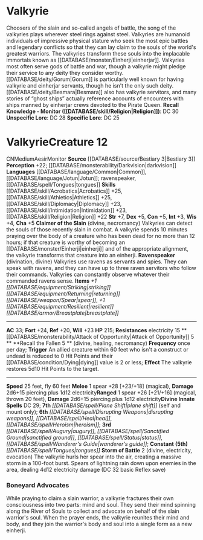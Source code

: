 ﻿---
ac: '33'
alignment: CN
all_resistance: null
burrow_speed: null
charisma: '+5'
climb_speed: null
constitution: '+5'
creature_ability:
- Attack of Opportunity
- Claimer of the Slain
- Ravenspeaker
- Recall the Fallen
- Storm of Battle
creature_family: null
description: "Choosers of the slain and so-called angels of battle, the song of the\
  \ valkyries plays wherever steel rings against steel. Valkyries are humanoid individuals\
  \ of impressive physical stature who seek the most epic battles and legendary conflicts\
  \ so that they can lay claim to the souls of the world's greatest warriors. The\
  \ valkyries transform these souls into the implacable immortals known as [[DATABASE/monster/Einherji|einherjar]]\
  \ .<br/><br/> Valkyries most often serve gods of battle and war, though a valkyrie\
  \ might pledge their service to any deity they consider worthy. [[DATABASE/deity/Gorum|Gorum]]\
  \ is particularly well known for having valkyrie and einherjar servants, though\
  \ he isn't the only such deity. [[DATABASE/deity/Besmara|Besmara]] also has valkyrie\
  \ servitors, and many stories of \u201Cghost ships\u201D actually reference accounts\
  \ of encounters with ships manned by einherjar crews devoted to the Pirate Queen.<br/><br/><b><u>Recall\
  \ Knowledge - Monitor</u> ( [[DATABASE/skill/Religion|Religion]] )</b>: DC 30<br/><b><u>Unspecific\
  \ Lore</u></b>: DC 28<br/><b><u>Specific Lore</u></b>: DC 25"
dexterity: '+5'
element: null
fly_speed: '60'
fortitude: '+24'
hardness: null
hp: '215'
id: '1355'
immunity: null
intelligence: '+3'
land_speed: '25'
language:
- '[[DATABASE/language/Common|Common]]'
- '[[DATABASE/language/Jotun|Jotun]] ; ravenspeaker'
- '[[DATABASE/spell/Tongues|tongues]]'
level: '12'
max_speed: '60'
name: Valkyrie
perception: '+22'
rarity: Common
reflex: '+20'
resistance:
- electricity 15
rus_type_level: null
school: null
sense:
- '[[DATABASE/monsterability/Darkvision|darkvision]]'
size: Medium
skill:
- '[[DATABASE/skill/Acrobatics|Acrobatics]] +25'
- '[[DATABASE/skill/Athletics|Athletics]] +25'
- '[[DATABASE/skill/Diplomacy|Diplomacy]] +23'
- '[[DATABASE/skill/Intimidation|Intimidation]] +23'
- '[[DATABASE/skill/Religion|Religion]] +22'
source: '[[DATABASE/source/Bestiary 3|Bestiary 3]]'
speed:
- 25 feet
- fly 60 feet
spell:
- '[[DATABASE/spell/Augury|Augury]]'
- '[[DATABASE/spell/Disrupting Weapons|DisruptingWeapons]]'
- '[[DATABASE/spell/Heal|Heal]]'
- '[[DATABASE/spell/Heroism|Heroism]]'
- '[[DATABASE/spell/Plane Shift|Plane Shift]]'
- '[[DATABASE/spell/Sanctified Ground|Sanctified Ground]]'
- '[[DATABASE/spell/Status|Status]]'
- '[[DATABASE/spell/Tongues|Tongues]]'
- '[[DATABASE/spell/Wanderer''s Guide|Wanderer''s Guide]]'
strength: '+7'
strength_req: '7'
strongest_save:
- Fortitude
swim_speed: null
trait:
- '[[DATABASE/trait/Aesir|Aesir]]'
- '[[DATABASE/trait/Monitor|Monitor]]'
type: Creature
vision: Darkvision
weakest_save:
- Reflex
weakness: null
will: '+23'
wisdom: '+4'

---
# Valkyrie

Choosers of the slain and so-called angels of battle, the song of the valkyries plays wherever steel rings against steel. Valkyries are humanoid individuals of impressive physical stature who seek the most epic battles and legendary conflicts so that they can lay claim to the souls of the world's greatest warriors. The valkyries transform these souls into the implacable immortals known as [[DATABASE/monster/Einherji|einherjar]].
 Valkyries most often serve gods of battle and war, though a valkyrie might pledge their service to any deity they consider worthy. [[DATABASE/deity/Gorum|Gorum]] is particularly well known for having valkyrie and einherjar servants, though he isn't the only such deity. [[DATABASE/deity/Besmara|Besmara]] also has valkyrie servitors, and many stories of “ghost ships” actually reference accounts of encounters with ships manned by einherjar crews devoted to the Pirate Queen.
**Recall Knowledge - Monitor ([[DATABASE/skill/Religion|Religion]])**: DC 30
**Unspecific Lore**: DC 28
**Specific Lore**: DC 25

# Valkyrie<span class="item-type">Creature 12</span>

<span class="trait-alignment item-trait">CN</span><span class="trait-size item-trait">Medium</span><span class="item-trait">Aesir</span><span class="item-trait">Monitor</span>
**Source** [[DATABASE/source/Bestiary 3|Bestiary 3]]
**Perception** +22; [[DATABASE/monsterability/Darkvision|darkvision]]
**Languages** [[DATABASE/language/Common|Common]], [[DATABASE/language/Jotun|Jotun]]; ravenspeaker, [[DATABASE/spell/Tongues|tongues]]
**Skills** [[DATABASE/skill/Acrobatics|Acrobatics]] +25, [[DATABASE/skill/Athletics|Athletics]] +25, [[DATABASE/skill/Diplomacy|Diplomacy]] +23, [[DATABASE/skill/Intimidation|Intimidation]] +23, [[DATABASE/skill/Religion|Religion]] +22
**Str** +7, **Dex** +5, **Con** +5, **Int** +3, **Wis** +4, **Cha** +5
**Claimer of the Slain** (divine, necromancy) Valkyries can detect the souls of those recently slain in combat. A valkyrie spends 10 minutes praying over the body of a creature who has been dead for no more than 12 hours; if that creature is worthy of becoming an [[DATABASE/monster/Einherji|einherji]] and of the appropriate alignment, the valkyrie transforms that creature into an einherji.
**Ravenspeaker** (divination, divine) Valkyries use ravens as servants and spies. They can speak with ravens, and they can have up to three raven servitors who follow their commands. Valkyries can constantly observe whatever their commanded ravens sense.
**Items** _+1 [[DATABASE/equipment/Striking|striking]] [[DATABASE/equipment/Returning|returning]] [[DATABASE/weapon/Spear|spear]]_, _+1 [[DATABASE/equipment/Resilient|resilient]] [[DATABASE/armor/Breastplate|breastplate]]_

---
**AC** 33; **Fort** +24, **Ref** +20, **Will** +23
**HP** 215; **Resistances** electricity 15
<span class="in-box-ability">**[[DATABASE/monsterability/Attack of Opportunity|Attack of Opportunity]] <span class="action-icon">5</span> ** </span><span class="in-box-ability">**Recall the Fallen <span class="action-icon">5</span> ** (divine, healing, necromancy) **Frequency** once per day; **Trigger** An allied creature within 60 feet who isn't a construct or undead is reduced to 0 Hit Points and their [[DATABASE/condition/Dying|dying]] value is 2 or less; **Effect** The valkyrie restores 5d10 Hit Points to the target.</span>

---
**Speed** 25 feet, fly 60 feet
<span class="in-box-ability">**Melee** <span class="action-icon">1</span> spear +28 [+23/+18] (magical), **Damage** 2d6+15 piercing plus 1d12 electricity</span><span class="in-box-ability">**Ranged** <span class="action-icon">1</span> spear +26 [+21/+16] (magical, thrown 20 feet), **Damage** 2d6+15 piercing plus 1d12 electricity</span>**Divine Innate Spells** DC 29; **7th** _[[DATABASE/spell/Plane Shift|plane shift]]_ (self and mount only); **6th** _[[DATABASE/spell/Disrupting Weapons|disrupting weapons]]_, _[[DATABASE/spell/Heal|heal]]_, _[[DATABASE/spell/Heroism|heroism]]_; **3rd** _[[DATABASE/spell/Augury|augury]]_, _[[DATABASE/spell/Sanctified Ground|sanctified ground]]_, _[[DATABASE/spell/Status|status]]_, _[[DATABASE/spell/Wanderer's Guide|wanderer's guide]]_; **Constant** **(5th)** _[[DATABASE/spell/Tongues|tongues]]_
<span class="in-box-ability">**Storm of Battle** <span class="action-icon">2</span> (divine, electricity, evocation) The valkyrie hurls her spear into the air, creating a massive storm in a 100-foot burst. Spears of lightning rain down upon enemies in the area, dealing 4d12 electricity damage (DC 32 basic Reflex save)</span>

###  Boneyard Advocates

While praying to claim a slain warrior, a valkyrie fractures their own consciousness into two parts: mind and soul. They send their mind spinning along the River of Souls to collect and advocate on behalf of the slain warrior's soul. When the prayer ends, the valkyrie reunites their mind and body, and they join the warrior's body and soul into a single form as a new einherji.
